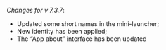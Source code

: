 _Changes for v 7.3.7_:
- Updated some short names in the mini-launcher;
- New identity has been applied;
- The “App about” interface has been updated
